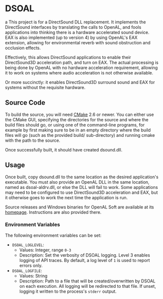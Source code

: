 # DSOAL
a
This project is for a DirectSound DLL replacement. It implements the
DirectSound interfaces by translating the calls to OpenAL, and fools
applications into thinking there is a hardware accelerated sound device. EAX is
also implemented (up to version 4) by using OpenAL's EAX extension, allowing
for environmental reverb with sound obstruction and occlusion effects.

Effectively, this allows DirectSound applications to enable their DirectSound3D
acceleration path, and turn on EAX. The actual processing is being done by
OpenAL with no hardware acceleration requirement, allowing it to work on
systems where audio acceleration is not otherwise available.

Or more succinctly: it enables DirectSound3D surround sound and EAX for systems
without the requisite hardware.


## Source Code

To build the source, you will need [CMake](https://cmake.org/) 2.6 or newer.
You can either use the CMake GUI, specifying the directories for the source and
where the build files should go, or using one of the command-line programs, for
example by first making sure to be in an empty directory where the build files
will go (such as the provided build/ sub-directory) and running cmake with the
path to the source.

Once successfully built, it should have created dsound.dll.


## Usage

Once built, copy dsound.dll to the same location as the desired application's
executable. You must also provide an OpenAL DLL in the same location, named as
dsoal-aldrv.dll, or else the DLL will fail to work. Some applications may need
to be configured to use DirectSound3D acceleration and EAX, but it otherwise
goes to work the next time the application is run.

Source releases and Windows binaries for OpenAL Soft are
available at its [homepage](https://openal-soft.org/).
Instructions are also provided there.

### Environment Variables
The following environment variables can be set:
- `DSOAL_LOGLEVEL`:
  - Values: Integer, range `0-3`
  - Description: Set the verbosity of DSOAL logging. Level 3 enables logging of API traces. By default, a log level of `1` is used to report errors only.
- `DSOAL_LOGFILE`:
  - Values: String
  - Description: Path to a file that will be created/overwritten by DSOAL on each execution. All logging will be redirected to that file. If unset, logging it written to the process's `stderr` output.
